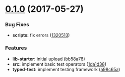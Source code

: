 <a name="0.1.0"></a>
# [0.1.0](https://github.com/TylorS/typed-test/compare/bb58a78...v0.1.0) (2017-05-27)


### Bug Fixes

* **scripts:** fix errors ([1320513](https://github.com/TylorS/typed-test/commit/1320513))


### Features

* **lib-starter:** initial upload ([bb58a78](https://github.com/TylorS/typed-test/commit/bb58a78))
* **src:** implement basic test operators ([1da1d38](https://github.com/TylorS/typed-test/commit/1da1d38))
* **typed-test:** implement testing framework ([a98c65a](https://github.com/TylorS/typed-test/commit/a98c65a))



